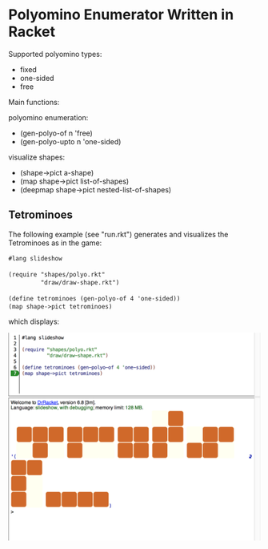 # Polyomino Enumerator Written in Racket

Supported polyomino types:
- fixed
- one-sided
- free

Main functions:

polyomino enumeration:
- (gen-polyo-of n 'free)
- (gen-polyo-upto n 'one-sided)

visualize shapes:
- (shape->pict a-shape)
- (map shape->pict list-of-shapes)
- (deepmap shape->pict nested-list-of-shapes)

## Tetrominoes
The following example (see "run.rkt") generates and visualizes the Tetrominoes as in the game:

```
#lang slideshow

(require "shapes/polyo.rkt"
         "draw/draw-shape.rkt")

(define tetrominoes (gen-polyo-of 4 'one-sided))
(map shape->pict tetrominoes)
```
which displays:

<img src="assets/images/tetrominoes.png" width="600">
